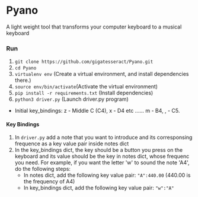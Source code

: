 # Pyano

A light weight tool that transforms your computer keyboard to a musical keyboard

### Run

1. `git clone https://github.com/gigatesseract/Pyano.git`
2. `cd Pyano`
3. `virtualenv env` (Create a virtual environment, and install dependencies there.)
4. `source env/bin/activate`(Activate the virtual environment)
5. `pip install -r requirements.txt` (Install dependencies)
6. `python3 driver.py` (Launch driver.py program)

- Initial key_bindings: z - Middle C (C4), x - D4 etc ...... m - B4, , - C5.

#### Key Bindings

1. In `driver.py` add a note that you want to introduce and its corresponsing frequence as a key value pair inside notes dict
2. In the key_bindings dict, the key should be a button you press on the keyboard and its value should be the key in notes dict, whose frequenc you need. For example, if you want the letter 'w' to sound the note 'A4', do the following steps:
   - In notes dict, add the following key value pair: `"A":440.00` (440.00 is the frequency of A4)
   - In key_bindings dict, add the following key value pair: `"w":"A"`
